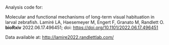 
Analysis code for:

Molecular and functional mechanisms of long-term visual habituation in larval zebrafish. Lamiré LA, Haesemeyer M, Engert F, Granato M, Randlett O. **bioRxiv** 2022.06.17.496451; doi: https://doi.org/10.1101/2022.06.17.496451 

Data available at: http://lamire2022.randlettlab.com/


